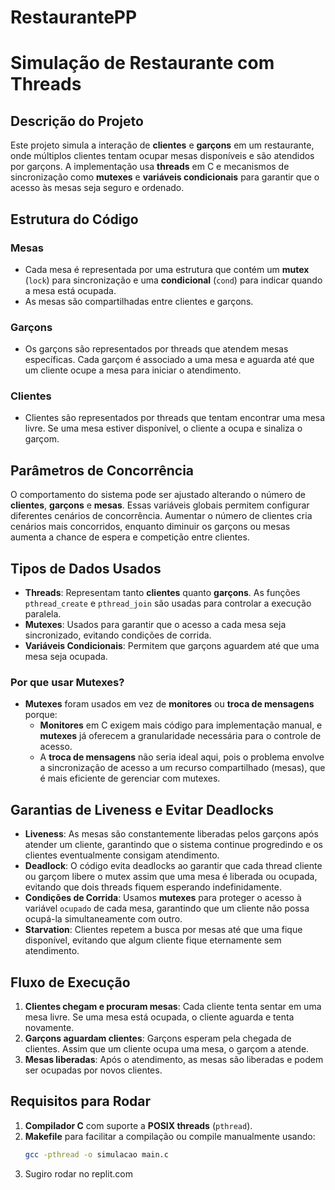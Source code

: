 # RestaurantePP

# Simulação de Restaurante com Threads

## Descrição do Projeto

Este projeto simula a interação de **clientes** e **garçons** em um restaurante, onde múltiplos clientes tentam ocupar mesas disponíveis e são atendidos por garçons. A implementação usa **threads** em C e mecanismos de sincronização como **mutexes** e **variáveis condicionais** para garantir que o acesso às mesas seja seguro e ordenado.

## Estrutura do Código

### Mesas
- Cada mesa é representada por uma estrutura que contém um **mutex** (`lock`) para sincronização e uma **condicional** (`cond`) para indicar quando a mesa está ocupada.
- As mesas são compartilhadas entre clientes e garçons.

### Garçons
- Os garçons são representados por threads que atendem mesas específicas. Cada garçom é associado a uma mesa e aguarda até que um cliente ocupe a mesa para iniciar o atendimento.

### Clientes
- Clientes são representados por threads que tentam encontrar uma mesa livre. Se uma mesa estiver disponível, o cliente a ocupa e sinaliza o garçom.

## Parâmetros de Concorrência

O comportamento do sistema pode ser ajustado alterando o número de **clientes**, **garçons** e **mesas**. Essas variáveis globais permitem configurar diferentes cenários de concorrência. Aumentar o número de clientes cria cenários mais concorridos, enquanto diminuir os garçons ou mesas aumenta a chance de espera e competição entre clientes.

## Tipos de Dados Usados

- **Threads**: Representam tanto **clientes** quanto **garçons**. As funções `pthread_create` e `pthread_join` são usadas para controlar a execução paralela.
- **Mutexes**: Usados para garantir que o acesso a cada mesa seja sincronizado, evitando condições de corrida.
- **Variáveis Condicionais**: Permitem que garçons aguardem até que uma mesa seja ocupada.

### Por que usar Mutexes?

- **Mutexes** foram usados em vez de **monitores** ou **troca de mensagens** porque:
  - **Monitores** em C exigem mais código para implementação manual, e **mutexes** já oferecem a granularidade necessária para o controle de acesso.
  - A **troca de mensagens** não seria ideal aqui, pois o problema envolve a sincronização de acesso a um recurso compartilhado (mesas), que é mais eficiente de gerenciar com mutexes.

## Garantias de Liveness e Evitar Deadlocks

- **Liveness**: As mesas são constantemente liberadas pelos garçons após atender um cliente, garantindo que o sistema continue progredindo e os clientes eventualmente consigam atendimento.
- **Deadlock**: O código evita deadlocks ao garantir que cada thread cliente ou garçom libere o mutex assim que uma mesa é liberada ou ocupada, evitando que dois threads fiquem esperando indefinidamente.
- **Condições de Corrida**: Usamos **mutexes** para proteger o acesso à variável `ocupado` de cada mesa, garantindo que um cliente não possa ocupá-la simultaneamente com outro.
- **Starvation**: Clientes repetem a busca por mesas até que uma fique disponível, evitando que algum cliente fique eternamente sem atendimento.

## Fluxo de Execução

1. **Clientes chegam e procuram mesas**: Cada cliente tenta sentar em uma mesa livre. Se uma mesa está ocupada, o cliente aguarda e tenta novamente.
2. **Garçons aguardam clientes**: Garçons esperam pela chegada de clientes. Assim que um cliente ocupa uma mesa, o garçom a atende.
3. **Mesas liberadas**: Após o atendimento, as mesas são liberadas e podem ser ocupadas por novos clientes.

## Requisitos para Rodar

1. **Compilador C** com suporte a **POSIX threads** (`pthread`).
2. **Makefile** para facilitar a compilação ou compile manualmente usando:
   ```bash
   gcc -pthread -o simulacao main.c
3. Sugiro rodar no replit.com
